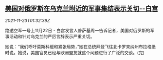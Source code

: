 <!--1637632863000-->
[美国对俄罗斯在乌克兰附近的军事集结表示关切--白宫](https://cn.reuters.com/article/us-ru-ukraine-troop-1123-idCNKBS2I803P)
------

<div><i>2021-11-23T01:32:39Z</i></div><p>路透空军一号上11月22日 - 白宫发言人普萨基周一告诉记者，美国对俄罗斯的军事活动和针对乌克兰的严厉言辞表示严重关切。</p><p>她说：“我们呼吁莫斯科缓和紧张局势，”她在总统拜登飞往北卡罗来纳州布拉格堡时说。她说，美国官员已经与欧洲盟友就这个问题进行了广泛的交谈。(完)</p>
